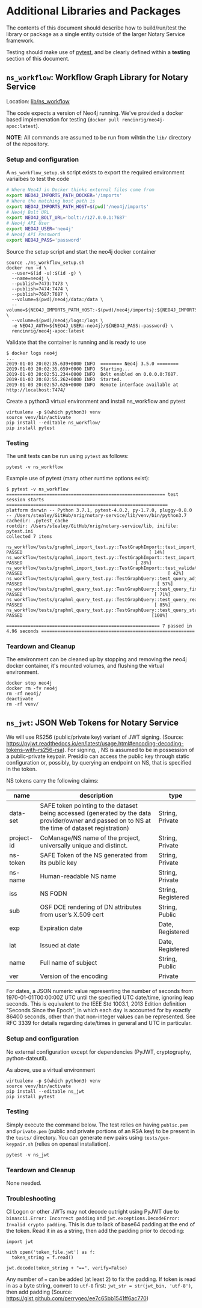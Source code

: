 # Additional Libraries and Packages

The contents of this document should describe how to build/run/test the library or package as a single entity outside of the larger Notary Service framework.

Testing should make use of [pytest](https://docs.pytest.org/en/latest/), and be clearly defined within a **testing** section of this document.

## `ns_workflow`: Workflow Graph Library for Notary Service

Location: [lib/ns_workflow](ns_workflow/)

The code expects a version of Neo4j running. We've provided a docker based implemenation for testing (`docker pull rencinrig/neo4j-apoc:latest`).

**NOTE**: All commands are assumed to be run from wihtin the `lib/` directory of the repository.

### Setup and configuration

A `ns_workflow_setup.sh` script exists to export the required environment varialbes to test the code

```bash
# Where Neo4J in Docker thinks external files come from
export NEO4J_IMPORTS_PATH_DOCKER='/imports'
# Where the matching host path is
export NEO4J_IMPORTS_PATH_HOST=$(pwd)'/neo4j/imports'
# Neo4j Bolt URL
export NEO4J_BOLT_URL='bolt://127.0.0.1:7687'
# Neo4j API User
export NEO4J_USER='neo4j'
# Neo4j API Password
export NEO4J_PASS='password'
```

Source the setup script and start the neo4j docker container

```
source ./ns_workflow_setup.sh
docker run -d \
  --user=$(id -u):$(id -g) \
  --name=neo4j \
  --publish=7473:7473 \
  --publish=7474:7474 \
  --publish=7687:7687 \
  --volume=$(pwd)/neo4j/data:/data \
  --volume=${NEO4J_IMPORTS_PATH_HOST:-$(pwd)/neo4j/imports}:${NEO4J_IMPORTS_PATH_DOCKER:-/imports} \
  --volume=$(pwd)/neo4j/logs:/logs \
  -e NEO4J_AUTH=${NEO4J_USER:-neo4j}/${NEO4J_PASS:-password} \
  rencinrig/neo4j-apoc:latest
```

Validate that the container is running and is ready to use

```console
$ docker logs neo4j
...
2019-01-03 20:02:35.639+0000 INFO  ======== Neo4j 3.5.0 ========
2019-01-03 20:02:35.659+0000 INFO  Starting...
2019-01-03 20:02:51.234+0000 INFO  Bolt enabled on 0.0.0.0:7687.
2019-01-03 20:02:55.262+0000 INFO  Started.
2019-01-03 20:02:57.626+0000 INFO  Remote interface available at http://localhost:7474/
```

Create a python3 virtual environment and install ns_workflow and pytest

```
virtualenv -p $(which python3) venv
source venv/bin/activate
pip install --editable ns_workflow/
pip install pytest
```

### Testing

The unit tests can be run using `pytest` as follows:

```
pytest -v ns_workflow
```

Example use of pytest (many other runtime options exist):

```console
$ pytest -v ns_workflow
=========================================================== test session starts ============================================================
platform darwin -- Python 3.7.1, pytest-4.0.2, py-1.7.0, pluggy-0.8.0 -- /Users/stealey/GitHub/nrig/notary-service/lib/venv/bin/python3.7
cachedir: .pytest_cache
rootdir: /Users/stealey/GitHub/nrig/notary-service/lib, inifile: pytest.ini
collected 7 items

ns_workflow/tests/graphml_import_test.py::TestGraphImport::test_import_workflow PASSED                                               [ 14%]
ns_workflow/tests/graphml_import_test.py::TestGraphImport::test_import_workflow_auto PASSED                                          [ 28%]
ns_workflow/tests/graphml_import_test.py::TestGraphImport::test_validate PASSED                                                      [ 42%]
ns_workflow/tests/graphml_query_test.py::TestGraphQuery::test_query_adjacent PASSED                                                  [ 57%]
ns_workflow/tests/graphml_query_test.py::TestGraphQuery::test_query_find_node PASSED                                                 [ 71%]
ns_workflow/tests/graphml_query_test.py::TestGraphQuery::test_query_reachable PASSED                                                 [ 85%]
ns_workflow/tests/graphml_query_test.py::TestGraphQuery::test_query_start_node PASSED                                                [100%]

========================================================= 7 passed in 4.96 seconds =========================================================
```

### Teardown and Cleanup

The environment can be cleaned up by stopping and removing the neo4j docker container, it's mounted volumes, and flushing the virtual environment.

```
docker stop neo4j
docker rm -fv neo4j
rm -rf neo4j/
deactivate
rm -rf venv/
```

## `ns_jwt`: JSON Web Tokens for Notary Service

We will use RS256 (public/private key) variant of JWT signing. (Source: https://pyjwt.readthedocs.io/en/latest/usage.html#encoding-decoding-tokens-with-rs256-rsa). For signing, , NS is assumed to be in possession of a public-private keypair. Presidio can access the public key through static configuration or, possibly, by querying an endpoint on NS, that is specified in the token.

NS tokens carry the following claims:

| name | description | type |
| --- | --- | --- |
|data-set | SAFE token pointing to the dataset being accessed (generated by the data provider/owner and passed on to NS at the time of dataset registration) | String, Private |
| project-id | CoManage/NS name of the project, universally unique and distinct. | String, Private |
| ns-token | SAFE Token of the NS generated from its public key | String, Private |
| ns-name | Human-readable NS name | String, Private |
| iss | NS FQDN | String, Registered |
| sub | OSF DCE rendering of DN attributes from user’s X.509 cert | String, Public |
| exp | Expiration date | Date, Registered |
| iat | Issued at date | Date, Registered |
| name | Full name of subject | String, Public |
| ver | Version of the encoding | Private |

For dates, a JSON numeric value representing the number of seconds from 1970-01-01T00:00:00Z UTC until the specified UTC date/time, ignoring leap seconds.  This is equivalent to the IEEE Std 1003.1, 2013 Edition definition "Seconds Since the Epoch", in which each day is accounted for by exactly 86400 seconds, other than that non-integer values can be represented.  See RFC 3339 for details regarding date/times in general and UTC in particular.

### Setup and configuration

No external configuration except for dependencies (PyJWT, cryptography, python-dateutil).

As above, use a virtual environment
```
virtualenv -p $(which python3) venv
source venv/bin/activate
pip install --editable ns_jwt
pip install pytest
```

### Testing

Simply execute the command below. The test relies on having `public.pem` and `private.pem` (public and private portions of an RSA key) to be present in the `tests/` directory. You can generate new pairs using `tests/gen-keypair.sh` (relies on openssl installation).

```
pytest -v ns_jwt
```

### Teardown and Cleanup

None needed.

### Troubleshooting

CI Logon or other JWTs may not decode outright using PyJWT due to `binascii.Error: Incorrect padding` and `jwt.exceptions.DecodeError: Invalid crypto padding`. This is due to lack of base64 padding at the end of the token. Read it in as a string, then add the padding prior to decoding:

```
import jwt

with open('token_file.jwt') as f:
  token_string = f.read()

jwt.decode(token_string + "==", verify=False)
```
Any number of `=` can be added (at least 2) to fix the padding. If token is read in as a byte string, convert to `utf-8` first: `jwt_str = str(jwt_bin, 'utf-8')`, then add padding (Source: https://gist.github.com/perrygeo/ee7c65bb1541ff6ac770)
